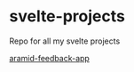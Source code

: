 # svelte-projects
Repo for all my svelte projects

[aramid-feedback-app](https://aramid-feedback-app.vercel.app/)
